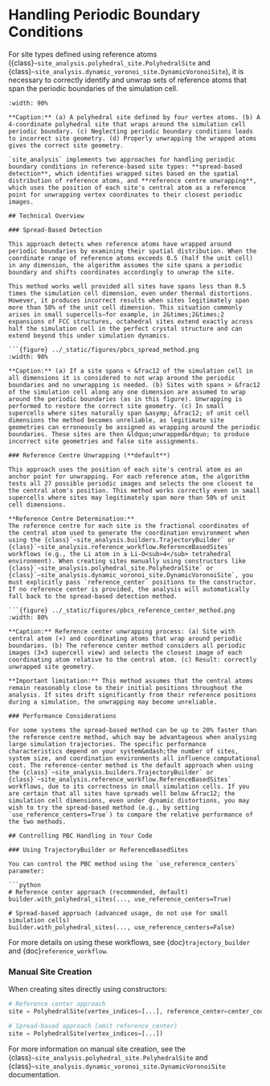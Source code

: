 # Handling Periodic Boundary Conditions

For site types defined using reference atoms ({class}`~site_analysis.polyhedral_site.PolyhedralSite` and {class}`~site_analysis.dynamic_voronoi_site.DynamicVoronoiSite`), it is necessary to correctly identify and unwrap sets of reference atoms that span the periodic boundaries of the simulation cell.

```{figure} ../_static/figures/pbcs_unwrapping.png
:width: 90%

**Caption:** (a) A polyhedral site defined by four vertex atoms. (b) A 4-coordinate polyhedral site that wraps around the simulation cell periodic boundary. (c) Neglecting periodic boundary conditions leads to incorrect site geometry. (d) Properly unwrapping the wrapped atoms gives the correct site geometry.

`site_analysis` implements two approaches for handling periodic boundary conditions in reference-based site types: **spread-based detection**, which identifies wrapped sites based on the spatial distribution of reference atoms, and **reference centre unwrapping**, which uses the position of each site's central atom as a reference point for unwrapping vertex coordinates to their closest periodic images.

## Technical Overview

### Spread-Based Detection

This approach detects when reference atoms have wrapped around periodic boundaries by examining their spatial distribution. When the coordinate range of reference atoms exceeds 0.5 (half the unit cell) in any dimension, the algorithm assumes the site spans a periodic boundary and shifts coordinates accordingly to unwrap the site.

This method works well provided all sites have spans less than 0.5 times the simulation cell dimension, even under thermal distortions. However, it produces incorrect results when sites legitimately span more than 50% of the unit cell dimension. This situation commonly arises in small supercells—for example, in 2&times;2&times;2 expansions of FCC structures, octahedral sites extend exactly across half the simulation cell in the perfect crystal structure and can extend beyond this under simulation dynamics.

```{figure} ../_static/figures/pbcs_spread_method.png
:width: 90%

**Caption:** (a) If a site spans < &frac12 of the simulation cell in all dimensions it is considered to not wrap around the periodic boundaries and no unwrapping is needed. (b) Sites with spans > &frac12 of the simulation cell along any one dimension are assumed to wrap around the periodic boundaries (as in this figure). Unwrapping is performed to restore the correct site geometry. (c) In small supercells where sites naturally span &asymp; &frac12; of unit cell dimensions the method becomes unreliable, as legitimate site geometries can erroneously be assigned as wrapping around the periodic boundaries. These sites are then &ldquo;unwrapped&rdquo; to produce incorrect site geometries and false site assignments.

### Reference Centre Unwrapping (**default**)

This approach uses the position of each site's central atom as an anchor point for unwrapping. For each reference atom, the algorithm tests all 27 possible periodic images and selects the one closest to the central atom's position. This method works correctly even in small supercells where sites may legitimately span more than 50% of unit cell dimensions.

**Reference Centre Determination:**
The reference centre for each site is the fractional coordinates of the central atom used to generate the coordination environment when using the {class}`~site_analysis.builders.TrajectoryBuilder` or {class}`~site_analysis.reference_workflow.ReferenceBasedSites` workflows (e.g., the Li atom in a Li-O<sub>4</sub> tetrahedral environment). When creating sites manually using constructors like {class}`~site_analysis.polyhedral_site.PolyhedralSite` or {class}`~site_analysis.dynamic_voronoi_site.DynamicVoronoiSite`, you must explicitly pass `reference_center` positions to the constructor. If no reference center is provided, the analysis will automatically fall back to the spread-based detection method.

```{figure} ../_static/figures/pbcs_reference_center_method.png
:width: 80%

**Caption:** Reference center unwrapping process: (a) Site with central atom (×) and coordinating atoms that wrap around periodic boundaries. (b) The reference center method considers all periodic images (3×3 supercell view) and selects the closest image of each coordinating atom relative to the central atom. (c) Result: correctly unwrapped site geometry.

**Important limitation:** This method assumes that the central atoms remain reasonably close to their initial positions throughout the analysis. If sites drift significantly from their reference positions during a simulation, the unwrapping may become unreliable.

### Performance Considerations

For some systems the spread-based method can be up to 20% faster than the reference centre method, which may be advantageous when analysing large simulation trajectories. The specific performance characteristics depend on your system&mdash;the number of sites, system size, and coordination environments all influence computational cost. The reference-center method is the default approach when using the {class}`~site_analysis.builders.TrajectoryBuilder` or {class}`~site_analysis.reference_workflow.ReferenceBasedSites` workflows, due to its correctness in small simulation cells. If you are certain that all sites have spreads well below &frac12; the simulation cell dimensions, even under dynamic distortions, you may wish to try the spread-based method (e.g., by setting `use_reference_centers=True`) to compare the relative performance of the two methods.

## Controlling PBC Handling in Your Code

### Using TrajectoryBuilder or ReferenceBasedSites

You can control the PBC method using the `use_reference_centers` parameter:

```python
# Reference center approach (recommended, default)
builder.with_polyhedral_sites(..., use_reference_centers=True)

# Spread-based approach (advanced usage, do not use for small simulation cells)
builder.with_polyhedral_sites(..., use_reference_centers=False)
```

For more details on using these workflows, see {doc}`trajectory_builder` and {doc}`reference_workflow`.

### Manual Site Creation

When creating sites directly using constructors:

```python
# Reference center approach
site = PolyhedralSite(vertex_indices=[...], reference_center=center_coords)

# Spread-based approach (omit reference_center)
site = PolyhedralSite(vertex_indices=[...])
```

For more information on manual site creation, see the {class}`~site_analysis.polyhedral_site.PolyhedralSite` and {class}`~site_analysis.dynamic_voronoi_site.DynamicVoronoiSite` documentation.
